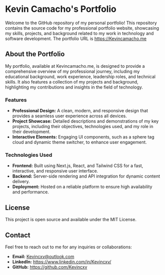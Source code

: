 # Kevin Camacho's Portfolio
Welcome to the GitHub repository of my personal portfolio! This repository contains the source code for my professional portfolio website, showcasing my skills, projects, and background related to my work in technology and software development. The portfolio URL is https://Kevincamacho.me 

## About the Portfolio
My portfolio, available at Kevincamacho.me, is designed to provide a comprehensive overview of my professional journey, including my educational background, work experience, leadership roles, and technical skills. It also features a collection of my projects and background, highlighting my contributions and insights in the field of technology.

### Features
- **Professional Design:** A clean, modern, and responsive design that provides a seamless user experience across all devices.
- **Project Showcase:** Detailed descriptions and demonstrations of my key projects, including their objectives, technologies used, and my role in their development.
- **Interactive Elements:** Engaging UI components, such as a sphere tag cloud and dynamic theme switcher, to enhance user engagement.

### Technologies Used
- **Frontend:** Built using Next.js, React, and Tailwind CSS for a fast, interactive, and responsive user interface.
- **Backend:** Server-side rendering and API integration for dynamic content delivery.
- **Deployment:** Hosted on a reliable platform to ensure high availability and performance.

## License
This project is open source and available under the MIT License.

## Contact
Feel free to reach out to me for any inquiries or collaborations:

- **Email:** Kevincxv@outlook.com
- **LinkedIn:** https://www.linkedin.com/in/Kevincxv/
- **GitHub:** https://github.com/Kevincxv
